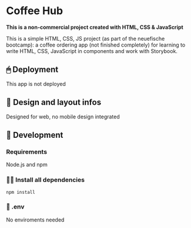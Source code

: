 # Coffee Hub

**This is a non-commercial project created with HTML, CSS & JavaScript**

This is a simple HTML, CSS, JS project (as part of the neuefische bootcamp): a coffee ordering app (not finished completely) for learning to write HTML, CSS, JavaScript in components and work with Storybook.

## 🖱 Deployment

This app is not deployed

## 📲 Design and layout infos

Designed for web, no mobile design integrated

## 🔧 Development

### Requirements

Node.js and npm

### 👨‍💻 Install all dependencies

`npm install`

### 📜 .env

No enviroments needed
